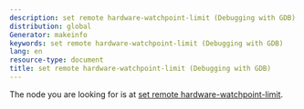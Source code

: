```yaml
---
description: set remote hardware-watchpoint-limit (Debugging with GDB)
distribution: global
Generator: makeinfo
keywords: set remote hardware-watchpoint-limit (Debugging with GDB)
lang: en
resource-type: document
title: set remote hardware-watchpoint-limit (Debugging with GDB)
---
```

The node you are looking for is at [set remote hardware-watchpoint-limit](Remote-Configuration.html#set-remote-hardware_002dwatchpoint_002dlimit).
